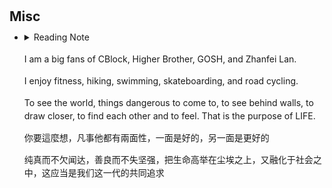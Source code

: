 <h1 id="misc"></h1>

<h2 style="margin: 30px 0px 10px;">Misc</h2>

<ul style="line-height: 1.5; margin: 0;">
    <li>
      <details>
    <summary><a>Reading Note</a></summary>
<p>03/2025   因为正如赫鲁晓夫所说，一旦互相发射导弹，共产主义的灰烬和资本主义的灰烬将没有什么差别，连最极端的意识形态倡导者也分辨不出来，因为他也已经死了。
    在当今这个时代，面对如此多的不确定性，只有一点是确定的：我们要面对“世界是不确定的”这个事实。 -- 《不确定的时代》</p>
<p>12/2024    也许艺术家的目光和心思已在别处。也许他们已经感到需要妥协。成为一名艺术企业家的后果之一是，你会像任何从商的人一样，容易接受权宜的哲学，接受偶尔也要与魔鬼做交易的现实。一旦你与那个尖尾巴的魔鬼从同一把勺子里喝水，
不虚伪就变得极其困难。比如你前一天晚上刚参加过一个时髦的博物馆晚宴，刚好坐在某个投资银行行长的旁边，而他恰巧又是你作品的主要收藏者或客户之一，那你如何创作楚深刻的、发自内心的反资本主义的艺术品呢？再者，当你自己的碳排放量大远大于大部分人时，
你怎么创作出有关环境的作品？你是否能错做出旨在揭露社会不公的绘画和雕塑作品，而你又明显从这个社会中受益？还有，你是否会批判一个你作为核心成员的机构？答案是，你不会。-- 《现代艺术150年》</p>
<p>11/2024    在寸土寸金的江湖里面我参悟人性，桀骜不驯的侠客按照自己的蓝图登顶。 -- 《龙Loong》</p>
<p>10/2024 在这里，我们终于回到我们的出发点。实际上根本没有艺术这回事，只有艺术家，他们是些男男女女，具有惊人的天赋，善于平衡形状和色彩以达到“合适”的效果。
更稀罕的是具有正直性格的人，他们不肯在半途止步，时刻准备放弃所有唾手可得的效果，放弃所有表面上的成功，去踏踏实实地经历工作中的辛劳和痛苦。我们相信永远都会有艺术家诞生。
但是会不会也有艺术？这在同样大的程度上也有赖于我们自己，也就是艺术家的公众。通过我们的冷漠或我们的关心，通过我们的成见或我们的理解，我们还是可以决定事情的结局。
恰恰是我们自己，必须保证传统的命脉不致中断，保证艺术家仍然有机会去丰富那串宝贵的珍珠，那是往昔留给我们的传家之宝。 -- 《艺术的故事》</p>
<p>09/2024 用尽全力飞翔吧，这样当你老了之后在僧庐下听雨的时候，你才有那些走马般的瞬间在脑海中流过，你不会后悔的。你曾经满世界地远行，你要去一个地方，你从未去过，不知道是哪里，但你相信那里很美。 -- 《龙与少年游》</p>
<p>08/2024 在现实世界中，存在着一颗北极星，那是小熊星座中最明亮的恒星。而在思想的世界里，却存在无数个类似的导航指引。每一种新的追求，每一个新的痴迷，都悬挂在黑暗的地平线上，闪烁着耀眼的光芒，向不懈追寻的人们招手致意。这就是为什么我最大的快乐在于知道旅程永远不会结束，我也永远不会停歇。总会有新的事物等着我去追逐探索。对科学家而言，想象力就如同布满北极星的璀璨天空。 -- 《我看见的世界 李飞飞自传》</p>
<p>07/2024 “猎人”和“农夫”之间的关键区别是,“猎人”知道自己想要完成什么，想解决什么问题，想使用什么方法。“猎人”是前瞻主动的。相反，“农夫”被动做出回应，他们的动力来自其他人的工作，他们修正这些工作中的错误或是加以扩展。又或者他们会参加朋友的一些不相关项目，通过这种方式获得发表机会。有时这种区别并不明显，比如，与同事的一次交谈，或对篇重要论文的回应，兴许为他们带来了终生投入的工作。尽管如此，但我认为这就是学者在思考自己研究时的重要区别。 -- 《普林斯顿经济学研究指南》</p>
<p>06/2024 “远离我的欲望”，这是珍妮 霍尔泽在时代广场大屏幕上写下的句子。接下来，人们会读到这样的句子：“过多的欲望是不道德的，滥用权力从来都不是什么新鲜事。’作者认为这些句子都是一些老生常谈的道理，都是人们聊天时经常会说到的。这些有着言外之意的句子，在人流涌动的大都市中慢慢地影响着人们。 -- 《艺术流派鉴赏方法》</p>
<p>05/2024 为了掩盖自己的真实意图，银行家们在讨论中央银行形式时，决定采取地区性储备中心的形式，用“区域性”和“分散性”这个虚假的面纱，向社会表明这似乎是独立的区域中央银行，以掩盖他们青睐并实施
欧洲式中央银行的意图。看上去储备和纸钞的发型“好像是“分散到地区储备银行手中，但事实上”却集中到中央管制委员会手中，并由他们进行协调。 -- 《美联储的起源》</p>
<p>04/2024 但是,尽管这么说，我却觉得我这一生并不空虚；我活得很充实，也很有意思，因为有我们仨。也可说：我们仨都没有虚度此生，因为是我们仨。 -- 《我们仨》</p>
<p>03/2024 我一直认为，在科学研究这一领域，乐观对成功而言同样不可或缺；我遇到的成功的科学家都会夸大他或她正在进行的研究的重要性。我还相信，不爱夸大自己重要性的人在反复面对挫折和失败时会一蹶不振，这种情况也是大多数研究人员的结局。 -- 《思考，快与慢》</p>
<p>02/2024 或许最奇怪的是，库珀、迪米特洛夫和劳发现一些公司的核心业务与互联网无关，却决定更改名字来包含“com”，此类公司在公告宣布的5天之内产生23%的异常汇回报，甚至在将事件窗口扩大至之后60天能观察到140%的异常汇报。这是一个在工作中应用代表性启发的好例子。由此可见，市场能够有效处理的信息就这么点儿。 -- 《行为金融学》</p>
<p>01/2024 奢侈不在于你买得起多少钱的东西。奢侈是中间是，是如何恰如其分地对待它，是要花时间去理解体会它，然后选出好的。奢侈就是买正确的东西。 -- 《奢侈的》</p>
<p>12/2023 如果你想投机的话，请睁大自己的双眼，知道最终有可能亏本；请确保将风险额度控制在一定范围内，并将投机与你的投资计划完全分开。 -- 《聪明的投机者》</p>
<p>11/2023 做某事是为了其他事情，做其他事情又是为了另一些事情，等等。当我们“他律”地行动是，我们就是为了某些外在与我们所给定的目的而行动的，我们是自己所追求的各种目的的工具，而非目的的的设定者。
康德的意志自由观念与此截然对立。当我们自律地行动——根据我们给自己所立的法则行动——时，我们做某事是为了这件事本身，它自己就是目的。我们不再是外在于我们所给定的各种目的的工具。 -- 《公正：何谓正当之为？》</p>
<p>10/2023 制度改革必须不断适应新的情况和挑战。理解和评价改革，不能生搬硬套某种抽象的哲学或理论标准，而必须深入了解改革背景和约束条件，仔细考量在特定时空下所产生的改革效果。 -- 《置身事内：中国政府与经济发展》</p>
<p>09/2023 而你们送给我的礼物，却能和我朝夕相处，至死方休；我甚至还能将它遗爱人间而含笑而终。 -- 《查令十字街84号》</p>
<p>08/2023 事实上，当哲学家对“杀人”和“任人死去“的区别感兴趣时，他们常常将自己置于代理人的视角。 -- 《伦理学反教材》</p>
<p>07/2023 愿为江水，与君重逢。 -- 《命运 文在寅自传》</p>
<p>06/2023 想知道人生如何得到幸福，首先研究怎么样才能变得痛苦；想知道企业如何能够做强做大，先了解企业怎么才能走向衰败；想知道如何在股市投资成功，先了解怎样会导致亏损。躲开越多导致失败的因素，获取成功的概率就越大。能躲开所有导致
失败的因素，想不成功那纯属做梦。 -- 《巴芒演义》</p>
<p>05/2023 “如果没有我，巴黎时装周就没什么看头。我山本耀司本人就要做‘反耀司’风格。”就像这样，我一直不断给自己施压。 -- 《做衣服》</p>
<p>04/2023 只是将卫生纸中间的芯改成四角形，就发生了如此巨大的变化。我之所以强调这个提案的意义，并不是要将世界上的卷筒卫生纸都改成四角形，而是希望大家能够注意到“四角形卷筒卫生纸”所代表的“批判性”。单单从生活的立场来看，设计也具有一种批判性。
设计的这种属性由来已久。若我们去追溯设计概念的缘起、设计行为的发生，就会发生设计本身就具有批判性。如果大家能够从圆形卷筒的卫生纸与四角形卷筒的卫生纸之间的差异中感受到这种批判性的存在，是我和设计师共同的荣幸。 -- 《设计中的设计》</p>
<p>03/2023 为那一天而活的意义在于，没办法为那一天而活。好，我要出发。时间已到。 -- 《山本耀司：我投下一枚炸弹》</p>
<p>02/2023 不管全世界所有人怎么说，我都认为自己的感受才是正确的。无论别人怎么看，我绝不打乱自己的节奏。喜欢的事自然可以坚持，不喜欢怎么也长久不了。 -- 《当我谈跑步时我谈些什么》</p>
<p>01/2023 每个人心里都有个死小孩。 -- 《龙族》</p>
      </details>
</li>
<p>
I am a big fans of CBlock, Higher Brother, GOSH, and Zhanfei Lan.
</p>
<p>
I enjoy fitness, hiking, swimming, skateboarding, and road cycling.
</p>
<p>
To see the world, things dangerous to come to, to see behind walls, to draw closer, to find each other and to feel. That is the purpose of LIFE.
</p>
<p>
你要這麼想，凡事他都有兩面性，一面是好的，另一面是更好的
</p>
<p>
纯真而不欠闻达，善良而不失坚强，把生命高举在尘埃之上，又融化于社会之中，这应当是我们这一代的共同追求
</p>
</ul>




<br />
